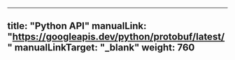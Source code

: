 <!-- mdformat global-off -->

---
title: "Python API"
manualLink: "https://googleapis.dev/python/protobuf/latest/"
manualLinkTarget: "_blank"
weight: 760
---